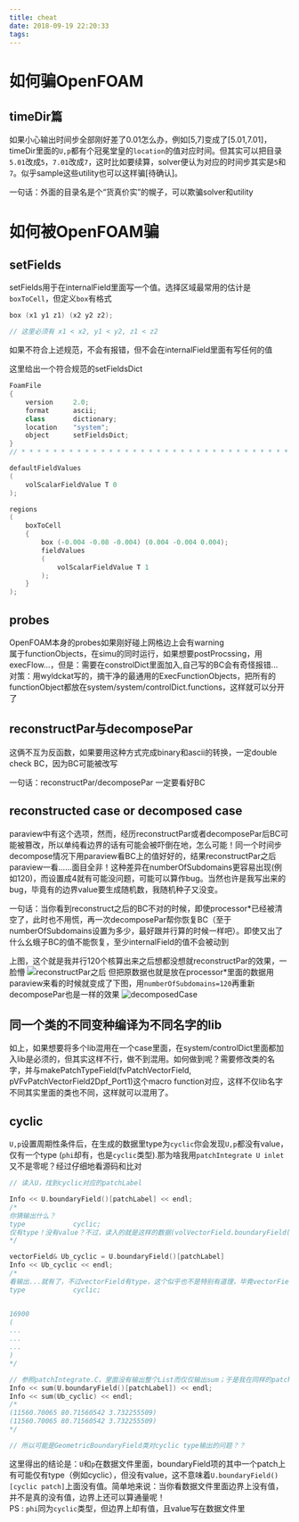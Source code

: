 ```yaml
---
title: cheat
date: 2018-09-19 22:20:33
tags:
---
```


# 如何骗OpenFOAM

## timeDir篇
如果小心输出时间步全部刚好差了0.01怎么办，例如[5,7]变成了[5.01,7.01]，timeDir里面的`U,p`都有个冠冕堂皇的`location`的值对应时间。但其实可以把目录`5.01`改成`5`，`7.01`改成`7`，这时比如要续算，solver便认为对应的时间步其实是`5`和`7`。似乎sample这些utility也可以这样骗[待确认]。

一句话：外面的目录名是个“货真价实”的幌子，可以欺骗solver和utility


# 如何被OpenFOAM骗

## setFields
setFields用于在internalField里面写一个值。选择区域最常用的估计是`boxToCell`，但定义`box`有格式
```cpp
box (x1 y1 z1) (x2 y2 z2);

// 这里必须有 x1 < x2, y1 < y2, z1 < z2
```
如果不符合上述规范，不会有报错，但不会在internalField里面有写任何的值

这里给出一个符合规范的setFieldsDict
```cpp
FoamFile
{
    version     2.0;
    format      ascii;
    class       dictionary;
    location    "system";
    object      setFieldsDict;
}
// * * * * * * * * * * * * * * * * * * * * * * * * * * * * * * * * * * * * * //

defaultFieldValues
(
    volScalarFieldValue T 0
);

regions
(
    boxToCell
    {
        box (-0.004 -0.08 -0.004) (0.004 -0.004 0.004);
        fieldValues
        (
            volScalarFieldValue T 1
        );
    }
);
```

## probes
OpenFOAM本身的probes如果刚好碰上网格边上会有warning   
属于functionObjects，在simu的同时运行，如果想要postProcssing，用execFlow...，但是：需要在constrolDict里面加入,自己写的BC会有奇怪报错...   
对策：用wyldckat写的，摘干净的最通用的ExecFunctionObjects，把所有的functionObject都放在system/system/controlDict.functions，这样就可以分开了

## reconstructPar与decomposePar
这俩不互为反函数，如果要用这种方式完成binary和ascii的转换，一定double check BC，因为BC可能被改写

一句话：reconstructPar/decomposePar 一定要看好BC

## reconstructed case or decomposed case
paraview中有这个选项，然而，经历reconstructPar或者decomposePar后BC可能被篡改，所以单纯看边界的话有可能会被吓倒在地，怎么可能！同一个时间步decompose情况下用paraview看BC上的值好好的，结果reconstructPar之后paraview一看……面目全非！这种差异在numberOfSubdomains更容易出现(例如120)，而设置成4就有可能没问题，可能可以算作bug。当然也许是我写出来的bug，毕竟有的边界value要生成随机数，我随机种子又没变。

一句话：当你看到reconstruct之后的BC不对的时候，即使processor*已经被清空了，此时也不用慌，再一次decomposePar帮你恢复BC（至于numberOfSubdomains设置为多少，最好跟并行算的时候一样吧）。即使又出了什么幺蛾子BC的值不能恢复，至少internalField的值不会被动到

上图，这个就是我并行120个核算出来之后想都没想就reconstructPar的效果，一脸懵
![reconstructPar之后](paraRun.png)
但把原数据也就是放在processor*里面的数据用paraview来看的时候就变成了下图，用`numberOfSubdomains=120`再重新decomposePar也是一样的效果
![decomposedCase](serialRun.png)

## 同一个类的不同变种编译为不同名字的lib
如上，如果想要将多个lib混用在一个case里面，在system/controlDict里面都加入lib是必须的，但其实这样不行，做不到混用。如何做到呢？需要修改类的名字，并与makePatchTypeField(fvPatchVectorField, pVFvPatchVectorField2Dpf_Port1)这个macro function对应，这样不仅lib名字不同其实里面的类也不同，这样就可以混用了。


## cyclic
`U,p`设置周期性条件后，在生成的数据里type为`cyclic`你会发现`U,p`都没有value，仅有一个type (`phi`却有，也是`cyclic`类型).那为啥我用`patchIntegrate U inlet`又不是零呢？经过仔细地看源码和比对
```cpp
// 读入U，找到cyclic对应的patchLabel

Info << U.boundaryField()[patchLabel] << endl;
/*
你猜输出什么？
type            cyclic;
仅有type！没有value？不过，读入的就是这样的数据(volVectorField.boundaryField()[cyclic patch])，输出这样的数据也在情理之中
*/

vectorField& Ub_cyclic = U.boundaryField()[patchLabel]
Info << Ub_cyclic << endl;
/*
看输出...就有了，不过vectorField有type，这个似乎也不是特别有道理，毕竟vectorField仅仅是List<vector>
type            cyclic;


16900
(
...
...
...
)
*/

// 参照patchIntegrate.C，里面没有输出整个List而仅仅输出sum；于是我在同样的patch上面求sum输出，计算结果是一样的
Info << sum(U.boundaryField()[patchLabel]) << endl;
Info << sum(Ub_cyclic) << endl;
/*
(11560.70065 80.71560542 3.732255509)
(11560.70065 80.71560542 3.732255509)
*/

// 所以可能是GeometricBoundaryField类对cyclic type输出的问题？？
```
这里得出的结论是：`U`和`p`在数据文件里面，boundaryField项的其中一个patch上有可能仅有type（例如cyclic），但没有value，这不意味着`U.boundaryField()[cyclic patch]`上面没有值。简单地来说：当你看数据文件里面边界上没有值，并不是真的没有值，边界上还可以算通量呢！   
PS : `phi`同为`cyclic`类型，但边界上却有值，且value写在数据文件里
